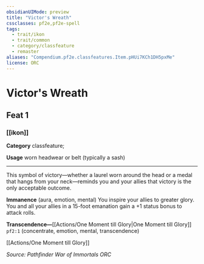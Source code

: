 ```yaml
---
obsidianUIMode: preview
title: "Victor's Wreath"
cssclasses: pf2e,pf2e-spell
tags:
  - trait/ikon
  - trait/common
  - category/classfeature
  - remaster
aliases: "Compendium.pf2e.classfeatures.Item.pHUi7KCh1DH5pxMe"
license: ORC
---
```

# Victor's Wreath
## Feat 1
### [[ikon]]

**Category** classfeature; 




**Usage** worn headwear or belt (typically a sash)

* * *

This symbol of victory—whether a laurel worn around the head or a medal that hangs from your neck—reminds you and your allies that victory is the only acceptable outcome.

**Immanence** (aura, emotion, mental) You inspire your allies to greater glory. You and all your allies in a 15-foot emanation gain a +1 status bonus to attack rolls.

**Transcendence—**[[Actions/One Moment till Glory|One Moment till Glory]] `pf2:1` (concentrate, emotion, mental, transcendence)

[[Actions/One Moment till Glory]]

*Source: Pathfinder War of Immortals*
*ORC*